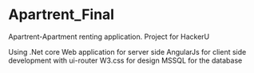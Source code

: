 # Apartrent_Final
Apartrent-Apartment renting application. Project for HackerU

Using .Net core Web application for server side
AngularJs for client side development with ui-router
W3.css for design
MSSQL for the database
